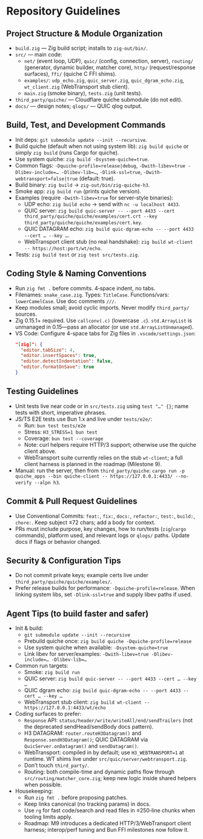 # Repository Guidelines

## Project Structure & Module Organization
- `build.zig` — Zig build script; installs to `zig-out/bin/`.
- `src/` — main code:
  - `net/` (event loop, UDP), `quic/` (config, connection, server), `routing/` (generator, dynamic builder, matcher core), `http/` (request/response surfaces), `ffi/` (quiche C FFI shims).
  - `examples/`: `udp_echo.zig`, `quic_server.zig`, `quic_dgram_echo.zig`, `wt_client.zig` (WebTransport stub client).
  - `main.zig` (smoke binary), `tests.zig` (unit tests).
- `third_party/quiche/` — Cloudflare quiche submodule (do not edit).
- `docs/` — design notes; `qlogs/` — QUIC qlog output.

## Build, Test, and Development Commands
- Init deps: `git submodule update --init --recursive`.
- Build quiche (default when not using system lib): `zig build quiche` or simply `zig build` (runs Cargo for quiche).
- Use system quiche: `zig build -Dsystem-quiche=true`.
- Common flags: `-Dquiche-profile=release|debug`, `-Dwith-libev=true -Dlibev-include=… -Dlibev-lib=…`, `-Dlink-ssl=true`, `-Dwith-webtransport=false|true` (default: true).
- Build binary: `zig build` → `zig-out/bin/zig-quiche-h3`.
- Smoke app: `zig build run` (prints quiche version).
- Examples (require `-Dwith-libev=true` for server-style binaries):
  - UDP echo: `zig build echo` → send with `nc -u localhost 4433`.
  - QUIC server: `zig build quic-server -- --port 4433 --cert third_party/quiche/quiche/examples/cert.crt --key third_party/quiche/quiche/examples/cert.key`.
  - QUIC DATAGRAM echo: `zig build quic-dgram-echo -- --port 4433 --cert … --key …`.
  - WebTransport client stub (no real handshake): `zig build wt-client -- https://host:port/wt/echo`.
- Tests: `zig build test` or `zig test src/tests.zig`.

## Coding Style & Naming Conventions
- Run `zig fmt .` before commits. 4‑space indent, no tabs.
- Filenames: `snake_case.zig`. Types: `TitleCase`. Functions/vars: `lowerCamelCase`. Use doc comments `///`.
- Keep modules small; avoid cyclic imports. Never modify `third_party/` sources.
- Zig 0.15.1+ required. Use `callconv(.c)` (lowercase `.c`). `std.ArrayList` is unmanaged in 0.15—pass an allocator (or use `std.ArrayListUnmanaged`).
- VS Code: Configure 4-space tabs for Zig files in `.vscode/settings.json`:
  ```json
  "[zig]": {
    "editor.tabSize": 4,
    "editor.insertSpaces": true,
    "editor.detectIndentation": false,
    "editor.formatOnSave": true
  }
  ```

## Testing Guidelines
- Unit tests live near code or in `src/tests.zig` using `test "…" {}`; name tests with short, imperative phrases.
- JS/TS E2E tests use Bun 1.x and live under `tests/e2e/`:
  - Run: `bun test tests/e2e`
  - Stress: `H3_STRESS=1 bun test`
  - Coverage: `bun test --coverage`
  - Note: curl helpers require HTTP/3 support; otherwise use the quiche client above.
  - WebTransport suite currently relies on the stub `wt-client`; a full client harness is planned in the roadmap (Milestone 9).
- Manual: run the server, then from `third_party/quiche`: `cargo run -p quiche_apps --bin quiche-client -- https://127.0.0.1:4433/ --no-verify --alpn h3`.

## Commit & Pull Request Guidelines
- Use Conventional Commits: `feat:`, `fix:`, `docs:`, `refactor:`, `test:`, `build:`, `chore:`. Keep subject ≤72 chars; add a body for context.
- PRs must include purpose, key changes, how to run/tests (`zig`/`cargo` commands), platform used, and relevant logs or `qlogs/` paths. Update docs if flags or behavior changed.

## Security & Configuration Tips
- Do not commit private keys; example certs live under `third_party/quiche/quiche/examples/`.
- Prefer release builds for performance: `-Dquiche-profile=release`. When linking system libs, set `-Dlink-ssl=true` and supply libev paths if used.

## Agent Tips (to build faster and safer)
- Init & build:
  - `git submodule update --init --recursive`
  - Prebuild quiche once: `zig build quiche -Dquiche-profile=release`
  - Use system quiche when available: `-Dsystem-quiche=true`
  - Link libev for server/examples: `-Dwith-libev=true -Dlibev-include=… -Dlibev-lib=…`
- Common run targets:
  - Smoke: `zig build run`
  - QUIC server: `zig build quic-server -- --port 4433 --cert … --key …`
  - QUIC dgram echo: `zig build quic-dgram-echo -- --port 4433 --cert … --key …`
  - WebTransport stub client: `zig build wt-client -- https://127.0.0.1:4433/wt/echo`
- Coding surfaces to prefer:
  - `Response` API: `status/header/write/writeAll/end/sendTrailers` (not the deprecated sendHead/sendBody docs pattern).
  - H3 DATAGRAM: `router.routeH3Datagram()` and `Response.sendH3Datagram()`; QUIC DATAGRAM via `QuicServer.onDatagram()` and `sendDatagram()`.
  - WebTransport: compiled in by default; use `H3_WEBTRANSPORT=1` at runtime. WT shims live under `src/quic/server/webtransport.zig`.
  - Don’t touch `third_party/`.
  - Routing: both compile-time and dynamic paths flow through `src/routing/matcher_core.zig`; keep new logic inside shared helpers when possible.
- Housekeeping:
  - Run `zig fmt .` before proposing patches.
  - Keep links canonical (no tracking params) in docs.
  - Use `rg` for fast code/search and read files in ≤250‑line chunks when tooling limits apply.
  - Roadmap: M9 introduces a dedicated HTTP/3/WebTransport client harness; interop/perf tuning and Bun FFI milestones now follow it.
